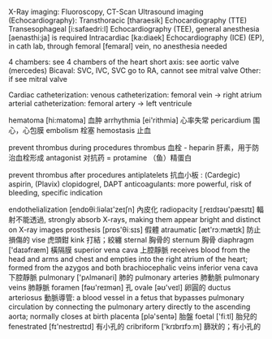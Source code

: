 X-Ray imaging: Fluoroscopy, CT-Scan
Ultrasound imaging (Echocardiography): 
Transthoracic [tharaesik] Echocardiography (TTE)
Transesophageal [i:safaedri:l] Echocardiography (TEE), general anesthesia [aenasthi:ja] is required
Intracardiac [ka:diaek] Echocardiography (ICE) (EP), in cath lab, through femoral [femaral] vein, no anesthesia needed

4 chambers: see 4 chambers of the heart
short axis: see aortic valve (mercedes)
Bicaval: SVC, IVC, SVC go to RA, cannot see mitral valve
Other: if see mitral valve

Cardiac catheterization:
venous catheterization: femoral vein -> right atrium
arterial catheterization: femoral artery -> left ventricule

hematoma [hi:matoma] 血肿
arrhythmia [ei'rithmia] 心率失常
pericardium 围心，心包膜
embolism 栓塞
hemostasis 止血

prevent thrombus during procedures
thrombus 血栓 - heparin 肝素，用于防治血栓形成
antagonist 对抗药 = protamine （鱼）精蛋白

prevent thrombus after procedures
antiplatelets 抗血小板 : (Cardegic) aspirin, (Plavix) clopidogrel, DAPT
anticoagulants: more powerful, risk of bleeding, specific indication
 
endothelialization [endɒθiːliəlaɪ'zeɪʃn] 內皮化
radiopacity [ˌreɪdɪəʊ'pæsɪtɪ] 輻射不能透過, strongly absorb X-rays, making them appear bright and distinct on X-ray images
prosthesis [prɒs'θiːsɪs] 假體
atraumatic  [æt'rɔːmætɪk] 防止損傷的
vise 虎頭鉗
kink 打結；絞纏
sternal 胸骨的 sternum 胸骨
diaphragm ['daɪəfræm] 橫隔膜
superior vena cava 上腔靜脈 receives blood from the head and arms and chest and empties into the right atrium of the heart; formed from the azygos and both brachiocephalic veins
inferior vena cava 下腔靜脈 
pulmonary ['pʌlmənəri] 肺的 pulmonary arteries 肺動脈 pulmonary veins 肺靜脈
foramen [fəʊ'reɪmən] 孔  ovale [əʊ'veɪl] 卵圓的
ductus arteriosus 動脈導管: a blood vessel in a fetus that bypasses pulmonary circulation by connecting the pulmonary artery directly to the ascending aorta; normally closes at birth
placenta [plə'sentə] 胎盤 foetal ['fiːtl] 胎兒的
fenestrated [fɪ'nestreɪtɪd] 有小孔的
cribriform ['krɪbrɪfɔːm] 篩狀的；有小孔的









